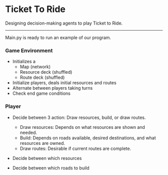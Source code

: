 # Ticket To Ride

Designing decision-making agents to play Ticket to Ride.

--------
Main.py is ready to run an example of our program.

### Game Environment

- Initializes a 
    - Map (network)
    - Resource deck (shuffled)
    - Route deck (shuffled)
- Initialize players, deals initial resources and routes
- Alternate between players taking turns
- Check end game conditions

### Player

- Decide between 3 action: Draw resources, build, or draw routes.
    - Draw resources: Depends on what resources are shown and needed.
    - Build: Depends on roads available, desired destinations, and what resources are owned.
    - Draw routes: Desirable if current routes are complete.

- Decide between which resources
- Decide between which roads to build

